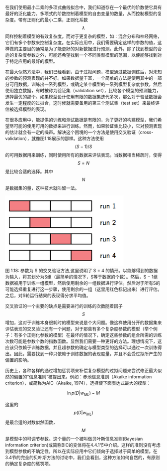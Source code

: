 在我们使用最小二乘的多项式曲线拟合中，我们知道存在一个最优的阶数使它具有最好的泛化能力。多项式的阶数控制着模型的自由变量的数量，从而控制模型的复杂度。带有正则化的最小二乘，正则化系数$$ \lambda
$$同样控制着模型的有效复杂度。而对于更复杂的模型，如：混合分布和神经网络，它们有多个参数来控制复杂度。在实际应用中，我们需要确定这样的参数的值，这样做的主要目的通常是为了能更好的对新数据进行预测。此外，除了找到模型的合适的复杂度参数之外，可能还希望找到一个不同类型模型的范围，以便能够找到对于特定应用的最好的模型。    

在最大似然方法中，我们已经看到，由于过拟问题，模型通过数据训练后，对未知的参数的预测表现的并不好。如果数据量丰富，一个简单的方法是使用其中的一部分可用数据，训练出一系列模型，或确定某个模型的一系列模型复杂度参数，然后使用独立数据，有时被称为验证集（validation
set），比较各个模型的预测能力，选择最优的那个。如果模型设计使用有限的数据集迭代多次，那么对于验证数据会发生一定程度的过拟合，这时候就需要备用的第三个测试集（test set）来最终评估被选择模型的表现。    

在很多应用中，能提供的训练和测试数据是有限的，为了更好的构建模型，我们希望尽可能的使用可用的数据来进行训练。然而，如果验证集比较小，它对预测表现的估计就会有一定的噪声。解决这个困境的一个方法是使用交叉验证（cross-validation），就像图1.18展示的那样。这种方法使用$$ (S - 1) / S $$的可用数据用来训练，同时使用所有的数据来评估表现。当数据相当稀疏时，使得$$ S = N $$是比较合适的选择。其中$$ N $$是数据集的量，这种技术就叫留一法。    

![图 1-18](images/cross_validation.png)      
图 1.18: 参数为 S 的交叉验证方法,这里说明了 S = 4 的情形。以能够得到的数据为输入，将其划分为S组（最简单的情况下，S等于数据的个数）。然后，S − 1组数据被用于训练一组模型，然后使用剩余的一组数据进行评估。然后对于所有S的可能选择重复进行这一步骤，使用剩余的一组（这里用红色标记出来）进行评估。之后，对S轮运行结果的表现得分求平均值。

交叉验证的一个主要的缺点是需要进行的训练的次数随着因子$$ S
$$增加，这对于训练本身很耗时的模型来说是个大问题。像这样使用分开的数据集来评估表现的交叉验证还有一个问题，对于那些有多个复杂度参数的模型（举个例子：有多个正则化参数的模型）在最坏的情况下，确定这些参数的组合所需的训练次数可能是参数个数的指数函数。显然我们需要一种更好的方法。理想情况下，这应该只依赖于训练数据，并且超参数的确定与模型类型的选择可以通过一次训练得出。因此，需要找到一种只依赖于训练数据的表现度量，并且不会受过拟所产生的偏置的影响。     

历史上，各种各样的通过增加惩罚项来补偿复杂模型的过拟问题来尝试修正最大似然的偏置的“信息准则”被提出来。例如：赤池信息准则（Akaike information criterion），或简称为AIC（Akaike, 1974），选择使下面表达式最大的模型：    

$$
\ln p(D|w_{ML}) - M \tag{1.73}
$$

这里的$$ p(D|w_{ML}) $$是最合适的对数似然函数，$$ M $$是模型中的可调节参数。这个量的一个被叫做贝叶斯信息准则(Bayesian information criterion)或简称BIC的变体将在4.4.1节中介绍。这样的准则没有考虑到模型参数的不确定性，所以在实际应用中它们倾向于选择过于简单的模型。在3.4节的完全的贝叶斯方法的讨论中，我们会看到，这种方法如何自然的，有原则的确定复杂度的惩罚项。    

